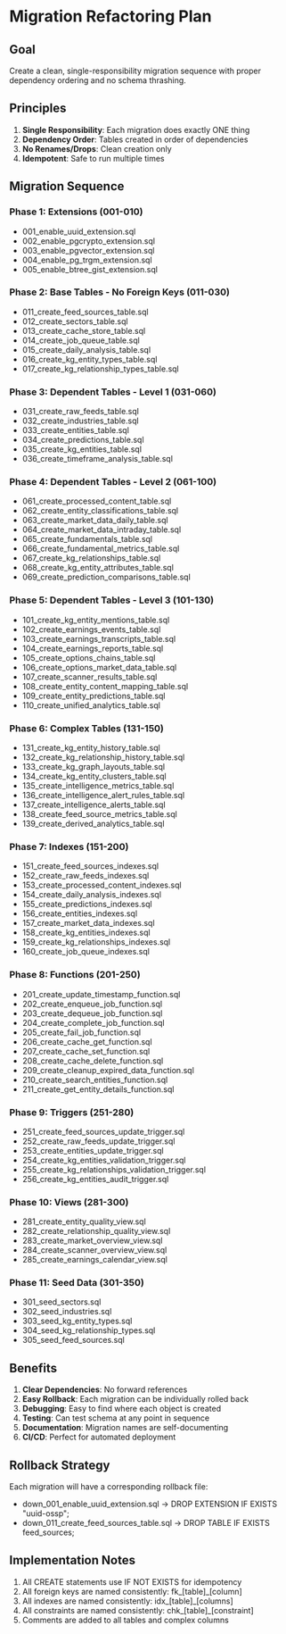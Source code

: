 # Migration Refactoring Plan

## Goal
Create a clean, single-responsibility migration sequence with proper dependency ordering and no schema thrashing.

## Principles
1. **Single Responsibility**: Each migration does exactly ONE thing
2. **Dependency Order**: Tables created in order of dependencies
3. **No Renames/Drops**: Clean creation only
4. **Idempotent**: Safe to run multiple times

## Migration Sequence

### Phase 1: Extensions (001-010)
- 001_enable_uuid_extension.sql
- 002_enable_pgcrypto_extension.sql
- 003_enable_pgvector_extension.sql
- 004_enable_pg_trgm_extension.sql
- 005_enable_btree_gist_extension.sql

### Phase 2: Base Tables - No Foreign Keys (011-030)
- 011_create_feed_sources_table.sql
- 012_create_sectors_table.sql
- 013_create_cache_store_table.sql
- 014_create_job_queue_table.sql
- 015_create_daily_analysis_table.sql
- 016_create_kg_entity_types_table.sql
- 017_create_kg_relationship_types_table.sql

### Phase 3: Dependent Tables - Level 1 (031-060)
- 031_create_raw_feeds_table.sql
- 032_create_industries_table.sql
- 033_create_entities_table.sql
- 034_create_predictions_table.sql
- 035_create_kg_entities_table.sql
- 036_create_timeframe_analysis_table.sql

### Phase 4: Dependent Tables - Level 2 (061-100)
- 061_create_processed_content_table.sql
- 062_create_entity_classifications_table.sql
- 063_create_market_data_daily_table.sql
- 064_create_market_data_intraday_table.sql
- 065_create_fundamentals_table.sql
- 066_create_fundamental_metrics_table.sql
- 067_create_kg_relationships_table.sql
- 068_create_kg_entity_attributes_table.sql
- 069_create_prediction_comparisons_table.sql

### Phase 5: Dependent Tables - Level 3 (101-130)
- 101_create_kg_entity_mentions_table.sql
- 102_create_earnings_events_table.sql
- 103_create_earnings_transcripts_table.sql
- 104_create_earnings_reports_table.sql
- 105_create_options_chains_table.sql
- 106_create_options_market_data_table.sql
- 107_create_scanner_results_table.sql
- 108_create_entity_content_mapping_table.sql
- 109_create_entity_predictions_table.sql
- 110_create_unified_analytics_table.sql

### Phase 6: Complex Tables (131-150)
- 131_create_kg_entity_history_table.sql
- 132_create_kg_relationship_history_table.sql
- 133_create_kg_graph_layouts_table.sql
- 134_create_kg_entity_clusters_table.sql
- 135_create_intelligence_metrics_table.sql
- 136_create_intelligence_alert_rules_table.sql
- 137_create_intelligence_alerts_table.sql
- 138_create_feed_source_metrics_table.sql
- 139_create_derived_analytics_table.sql

### Phase 7: Indexes (151-200)
- 151_create_feed_sources_indexes.sql
- 152_create_raw_feeds_indexes.sql
- 153_create_processed_content_indexes.sql
- 154_create_daily_analysis_indexes.sql
- 155_create_predictions_indexes.sql
- 156_create_entities_indexes.sql
- 157_create_market_data_indexes.sql
- 158_create_kg_entities_indexes.sql
- 159_create_kg_relationships_indexes.sql
- 160_create_job_queue_indexes.sql

### Phase 8: Functions (201-250)
- 201_create_update_timestamp_function.sql
- 202_create_enqueue_job_function.sql
- 203_create_dequeue_job_function.sql
- 204_create_complete_job_function.sql
- 205_create_fail_job_function.sql
- 206_create_cache_get_function.sql
- 207_create_cache_set_function.sql
- 208_create_cache_delete_function.sql
- 209_create_cleanup_expired_data_function.sql
- 210_create_search_entities_function.sql
- 211_create_get_entity_details_function.sql

### Phase 9: Triggers (251-280)
- 251_create_feed_sources_update_trigger.sql
- 252_create_raw_feeds_update_trigger.sql
- 253_create_entities_update_trigger.sql
- 254_create_kg_entities_validation_trigger.sql
- 255_create_kg_relationships_validation_trigger.sql
- 256_create_kg_entities_audit_trigger.sql

### Phase 10: Views (281-300)
- 281_create_entity_quality_view.sql
- 282_create_relationship_quality_view.sql
- 283_create_market_overview_view.sql
- 284_create_scanner_overview_view.sql
- 285_create_earnings_calendar_view.sql

### Phase 11: Seed Data (301-350)
- 301_seed_sectors.sql
- 302_seed_industries.sql
- 303_seed_kg_entity_types.sql
- 304_seed_kg_relationship_types.sql
- 305_seed_feed_sources.sql

## Benefits
1. **Clear Dependencies**: No forward references
2. **Easy Rollback**: Each migration can be individually rolled back
3. **Debugging**: Easy to find where each object is created
4. **Testing**: Can test schema at any point in sequence
5. **Documentation**: Migration names are self-documenting
6. **CI/CD**: Perfect for automated deployment

## Rollback Strategy
Each migration will have a corresponding rollback file:
- down_001_enable_uuid_extension.sql -> DROP EXTENSION IF EXISTS "uuid-ossp";
- down_011_create_feed_sources_table.sql -> DROP TABLE IF EXISTS feed_sources;

## Implementation Notes
1. All CREATE statements use IF NOT EXISTS for idempotency
2. All foreign keys are named consistently: fk_[table]_[column]
3. All indexes are named consistently: idx_[table]_[columns]
4. All constraints are named consistently: chk_[table]_[constraint]
5. Comments are added to all tables and complex columns